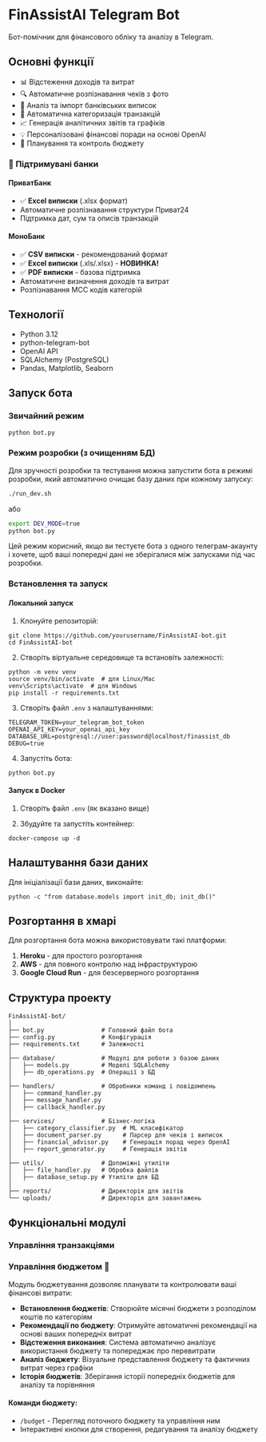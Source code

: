 # FinAssistAI Telegram Bot

Бот-помічник для фінансового обліку та аналізу в Telegram.

## Основні функції

- 📊 Відстеження доходів та витрат
- 🔍 Автоматичне розпізнавання чеків з фото
- 📑 Аналіз та імпорт банківських виписок
- 🤖 Автоматична категоризація транзакцій
- 📈 Генерація аналітичних звітів та графіків
- 💡 Персоналізовані фінансові поради на основі OpenAI
- 💼 Планування та контроль бюджету

### 🏦 Підтримувані банки

#### ПриватБанк

- ✅ **Excel виписки** (.xlsx формат)
- Автоматичне розпізнавання структури Приват24
- Підтримка дат, сум та описів транзакцій

#### МоноБанк

- ✅ **CSV виписки** - рекомендований формат
- ✅ **Excel виписки** (.xls/.xlsx) - **НОВИНКА!**
- ✅ **PDF виписки** - базова підтримка
- Автоматичне визначення доходів та витрат
- Розпізнавання MCC кодів категорій

## Технології

- Python 3.12
- python-telegram-bot
- OpenAI API
- SQLAlchemy (PostgreSQL)
- Pandas, Matplotlib, Seaborn

## Запуск бота

### Звичайний режим

```bash
python bot.py
```

### Режим розробки (з очищенням БД)

Для зручності розробки та тестування можна запустити бота в режимі розробки,
який автоматично очищає базу даних при кожному запуску:

```bash
./run_dev.sh
```

або

```bash
export DEV_MODE=true
python bot.py
```

Цей режим корисний, якщо ви тестуєте бота з одного телеграм-акаунту і хочете,
щоб ваші попередні дані не зберігалися між запусками під час розробки.

### Встановлення та запуск

#### Локальний запуск

1. Клонуйте репозиторій:

```
git clone https://github.com/yourusername/FinAssistAI-bot.git
cd FinAssistAI-bot
```

2. Створіть віртуальне середовище та встановіть залежності:

```
python -m venv venv
source venv/bin/activate  # для Linux/Mac
venv\Scripts\activate  # для Windows
pip install -r requirements.txt
```

3. Створіть файл `.env` з налаштуваннями:

```
TELEGRAM_TOKEN=your_telegram_bot_token
OPENAI_API_KEY=your_openai_api_key
DATABASE_URL=postgresql://user:password@localhost/finassist_db
DEBUG=true
```

4. Запустіть бота:

```
python bot.py
```

#### Запуск в Docker

1. Створіть файл `.env` (як вказано вище)

2. Збудуйте та запустіть контейнер:

```
docker-compose up -d
```

## Налаштування бази даних

Для ініціалізації бази даних, виконайте:

```
python -c "from database.models import init_db; init_db()"
```

## Розгортання в хмарі

Для розгортання бота можна використовувати такі платформи:

1. **Heroku** - для простого розгортання
2. **AWS** - для повного контролю над інфраструктурою
3. **Google Cloud Run** - для безсерверного розгортання

## Структура проекту

```
FinAssistAI-bot/
│
├── bot.py                # Головний файл бота
├── config.py             # Конфігурація
├── requirements.txt      # Залежності
│
├── database/             # Модулі для роботи з базою даних
│   ├── models.py         # Моделі SQLAlchemy
│   ├── db_operations.py  # Операції з БД
│
├── handlers/             # Обробники команд і повідомлень
│   ├── command_handler.py
│   ├── message_handler.py
│   ├── callback_handler.py
│
├── services/             # Бізнес-логіка
│   ├── category_classifier.py  # ML класифікатор
│   ├── document_parser.py      # Парсер для чеків і виписок
│   ├── financial_advisor.py    # Генерація порад через OpenAI
│   ├── report_generator.py     # Генерація звітів
│
├── utils/                # Допоміжні утиліти
│   ├── file_handler.py   # Обробка файлів
│   ├── database_setup.py # Утиліти для БД
│
├── reports/              # Директорія для звітів
└── uploads/              # Директорія для завантажень
```

## Функціональні модулі

### Управління транзакціями

### Управління бюджетом 💼

Модуль бюджетування дозволяє планувати та контролювати ваші фінансові витрати:

- **Встановлення бюджетів**: Створюйте місячні бюджети з розподілом коштів по категоріям
- **Рекомендації по бюджету**: Отримуйте автоматичні рекомендації на основі ваших попередніх витрат
- **Відстеження виконання**: Система автоматично аналізує використання бюджету та попереджає про перевитрати
- **Аналіз бюджету**: Візуальне представлення бюджету та фактичних витрат через графіки
- **Історія бюджетів**: Зберігання історії попередніх бюджетів для аналізу та порівняння

#### Команди бюджету:

- `/budget` - Перегляд поточного бюджету та управління ним
- Інтерактивні кнопки для створення, редагування та аналізу бюджету
